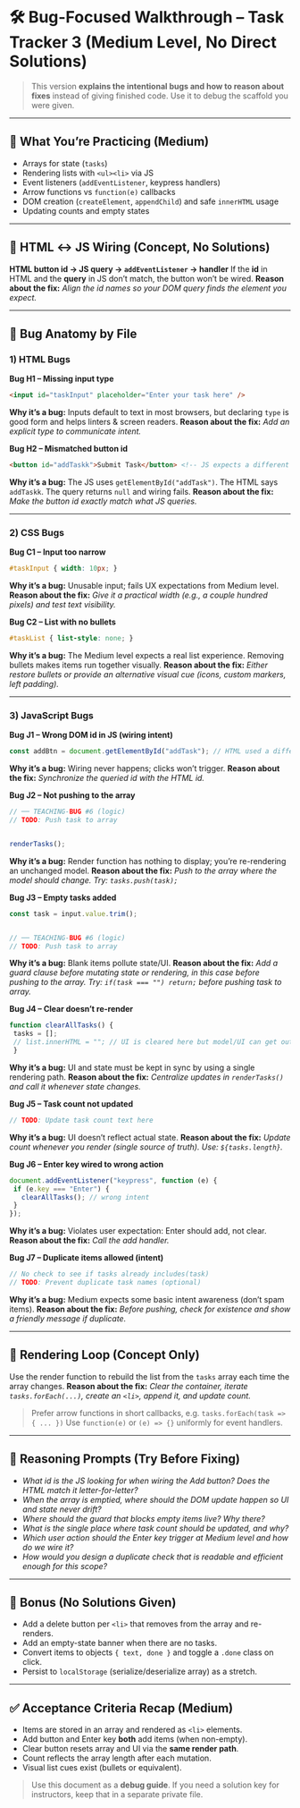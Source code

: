 # 🛠️ Bug-Focused Walkthrough – Task Tracker 3 (Medium Level, No Direct Solutions)


> This version **explains the intentional bugs and how to reason about fixes** instead of giving finished code. Use it to debug the scaffold you were given.


---


## 🧠 What You’re Practicing (Medium)
- Arrays for state (`tasks`)
- Rendering lists with `<ul><li>` via JS
- Event listeners (`addEventListener`, keypress handlers)
- Arrow functions vs `function(e)` callbacks
- DOM creation (`createElement`, `appendChild`) and safe `innerHTML` usage
- Updating counts and empty states


---


## 🔗 HTML ↔ JS Wiring (Concept, No Solutions)


**HTML button id → JS query → `addEventListener` → handler** 
If the **id** in HTML and the **query** in JS don’t match, the button won’t be wired. 
**Reason about the fix:** *Align the id names so your DOM query finds the element you expect.*


---


## 🐞 Bug Anatomy by File


### 1) HTML Bugs


**Bug H1 – Missing input type**
```html
<input id="taskInput" placeholder="Enter your task here" />
```
**Why it’s a bug:** Inputs default to text in most browsers, but declaring `type` is good form and helps linters & screen readers. 
**Reason about the fix:** *Add an explicit type to communicate intent.*


**Bug H2 – Mismatched button id**
```html
<button id="addTaskk">Submit Task</button> <!-- JS expects a different id -->
```
**Why it’s a bug:** The JS uses `getElementById("addTask")`. The HTML says `addTaskk`. The query returns `null` and wiring fails. 
**Reason about the fix:** *Make the button id exactly match what JS queries.*


---


### 2) CSS Bugs


**Bug C1 – Input too narrow**
```css
#taskInput { width: 10px; }
```
**Why it’s a bug:** Unusable input; fails UX expectations from Medium level. 
**Reason about the fix:** *Give it a practical width (e.g., a couple hundred pixels) and test text visibility.*


**Bug C2 – List with no bullets**
```css
#taskList { list-style: none; }
```
**Why it’s a bug:** The Medium level expects a real list experience. Removing bullets makes items run together visually. 
**Reason about the fix:** *Either restore bullets or provide an alternative visual cue (icons, custom markers, left padding).*


---


### 3) JavaScript Bugs


**Bug J1 – Wrong DOM id in JS (wiring intent)**
```js
const addBtn = document.getElementById("addTask"); // HTML used a different id
```
**Why it’s a bug:** Wiring never happens; clicks won’t trigger. 
**Reason about the fix:** *Synchronize the queried id with the HTML id.*


**Bug J2 – Not pushing to the array**
```js
// ── TEACHING-BUG #6 (logic)
// TODO: Push task to array


renderTasks();
```
**Why it’s a bug:** Render function has nothing to display; you’re re-rendering an unchanged model. 
**Reason about the fix:** *Push to the array where the model should change. Try: `tasks.push(task);`*


**Bug J3 – Empty tasks added**
```js
const task = input.value.trim();


// ── TEACHING-BUG #6 (logic)
// TODO: Push task to array
```
**Why it’s a bug:** Blank items pollute state/UI. 
**Reason about the fix:** *Add a guard clause before mutating state or rendering, in this case before pushing to the array. Try: `if(task === "") return;` before pushing task to array.*


**Bug J4 – Clear doesn’t re-render**
```js
function clearAllTasks() {
 tasks = [];
 // list.innerHTML = ""; // UI is cleared here but model/UI can get out of sync
 }
```
**Why it’s a bug:** UI and state must be kept in sync by using a single rendering path. 
**Reason about the fix:** *Centralize updates in `renderTasks()` and call it whenever state changes.*


**Bug J5 – Task count not updated**
```js
// TODO: Update task count text here
```
**Why it’s a bug:** UI doesn’t reflect actual state. 
**Reason about the fix:** *Update count whenever you render (single source of truth). Use: `${tasks.length}`.*


**Bug J6 – Enter key wired to wrong action**
```js
document.addEventListener("keypress", function (e) {
 if (e.key === "Enter") {
   clearAllTasks(); // wrong intent
 }
});
```
**Why it’s a bug:** Violates user expectation: Enter should add, not clear. 
**Reason about the fix:** *Call the add handler.*


**Bug J7 – Duplicate items allowed (intent)**
```js
// No check to see if tasks already includes(task)
// TODO: Prevent duplicate task names (optional)
```
**Why it’s a bug:** Medium expects some basic intent awareness (don’t spam items). 
**Reason about the fix:** *Before pushing, check for existence and show a friendly message if duplicate.*


---


## 🔁 Rendering Loop (Concept Only)
Use the render function to rebuild the list from the `tasks` array each time the array changes. 
**Reason about the fix:** *Clear the container, iterate `tasks.forEach(...)`, create an `<li>`, append it, and update count.*


> Prefer arrow functions in short callbacks, e.g. `tasks.forEach(task => { ... })` 
> Use `function(e)` or `(e) => {}` uniformly for event handlers.


---


## 🧪 Reasoning Prompts (Try Before Fixing)
- *What id is the JS looking for when wiring the Add button? Does the HTML match it letter-for-letter?* 
- *When the array is emptied, where should the DOM update happen so UI and state never drift?* 
- *Where should the guard that blocks empty items live? Why there?* 
- *What is the single place where task count should be updated, and why?* 
- *Which user action should the Enter key trigger at Medium level and how do we wire it?* 
- *How would you design a duplicate check that is readable and efficient enough for this scope?*


---


## 🧩 Bonus (No Solutions Given)
- Add a delete button per `<li>` that removes from the array and re-renders.
- Add an empty-state banner when there are no tasks.
- Convert items to objects `{ text, done }` and toggle a `.done` class on click.
- Persist to `localStorage` (serialize/deserialize array) as a stretch.


---


## ✅ Acceptance Criteria Recap (Medium)
- Items are stored in an array and rendered as `<li>` elements. 
- Add button and Enter key **both** add items (when non-empty). 
- Clear button resets array and UI via the **same render path**. 
- Count reflects the array length after each mutation. 
- Visual list cues exist (bullets or equivalent).


> Use this document as a **debug guide**. If you need a solution key for instructors, keep that in a separate private file.
